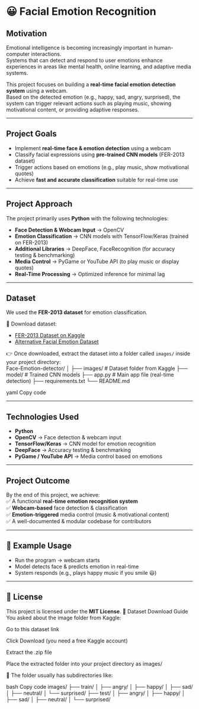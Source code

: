# 😀 Facial Emotion Recognition

## Motivation
Emotional intelligence is becoming increasingly important in human-computer interactions.  
Systems that can detect and respond to user emotions enhance experiences in areas like mental health, online learning, and adaptive media systems.  

This project focuses on building a **real-time facial emotion detection system** using a webcam.  
Based on the detected emotion (e.g., happy, sad, angry, surprised), the system can trigger relevant actions such as playing music, showing motivational content, or providing adaptive responses.

---

## Project Goals
- Implement **real-time face & emotion detection** using a webcam  
- Classify facial expressions using **pre-trained CNN models** (FER-2013 dataset)  
- Trigger actions based on emotions (e.g., play music, show motivational quotes)  
- Achieve **fast and accurate classification** suitable for real-time use  

---

## Project Approach
The project primarily uses **Python** with the following technologies:

- **Face Detection & Webcam Input** → OpenCV  
- **Emotion Classification** → CNN models with TensorFlow/Keras (trained on FER-2013)  
- **Additional Libraries** → DeepFace, FaceRecognition (for accuracy testing & benchmarking)  
- **Media Control** → PyGame or YouTube API (to play music or display quotes)  
- **Real-Time Processing** → Optimized inference for minimal lag  

---

## Dataset
We used the **FER-2013 dataset** for emotion classification.  

📌 Download dataset:  
- [FER-2013 Dataset on Kaggle](https://www.kaggle.com/datasets/msambare/fer2013)  
- [Alternative Facial Emotion Dataset](https://www.kaggle.com/datasets/tapakah68/facial-emotion-recognition)  

👉 Once downloaded, extract the dataset into a folder called `images/` inside your project directory:  
Face-Emotion-detector/
│
├── images/ # Dataset folder from Kaggle
├── model/ # Trained CNN models
├── app.py # Main app file (real-time detection)
├── requirements.txt
└── README.md

yaml
Copy code

---

## Technologies Used
- **Python**  
- **OpenCV** → Face detection & webcam input  
- **TensorFlow/Keras** → CNN model for emotion recognition  
- **DeepFace** → Accuracy testing & benchmarking  
- **PyGame / YouTube API** → Media control based on emotions  

---

## Project Outcome
By the end of this project, we achieve:  
✅ A functional **real-time emotion recognition system**  
✅ **Webcam-based** face detection & classification  
✅ **Emotion-triggered** media control (music & motivational content)  
✅ A well-documented & modular codebase for contributors  

---

## 📸 Example Usage
- Run the program → webcam starts  
- Model detects face & predicts emotion in real-time  
- System responds (e.g., plays happy music if you smile 😃)  

---

## 📜 License
This project is licensed under the **MIT License**.
📂 Dataset Download Guide
You asked about the image folder from Kaggle:

Go to this dataset link

Click Download (you need a free Kaggle account)

Extract the .zip file

Place the extracted folder into your project directory as images/

📌 The folder usually has subdirectories like:

bash
Copy code
images/
├── train/
│   ├── angry/
│   ├── happy/
│   ├── sad/
│   ├── neutral/
│   └── surprised/
├── test/
│   ├── angry/
│   ├── happy/
│   ├── sad/
│   ├── neutral/
│   └── surprised/
